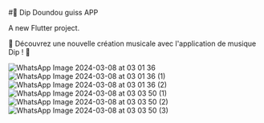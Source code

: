 #🎵 Dip Doundou guiss APP

A new Flutter project.

🎵 Découvrez une nouvelle création musicale avec l'application de musique Dip ! 🎵

![WhatsApp Image 2024-03-08 at 03 01 36](https://github.com/LINDEX171/Music/assets/129359610/8c1b4df0-c203-4684-be22-590a8c0fc5c8)
![WhatsApp Image 2024-03-08 at 03 01 36 (1)](https://github.com/LINDEX171/Music/assets/129359610/9603aa63-b177-4c18-b72c-a7be64a91de3)
![WhatsApp Image 2024-03-08 at 03 01 36 (2)](https://github.com/LINDEX171/Music/assets/129359610/d45d9e13-670f-4505-8aa5-b5527d6ba2ed)
![WhatsApp Image 2024-03-08 at 03 03 50 (1)](https://github.com/LINDEX171/Music/assets/129359610/882d1fa5-948d-4428-9879-0dda24427bae)
![WhatsApp Image 2024-03-08 at 03 03 50 (2)](https://github.com/LINDEX171/Music/assets/129359610/028e38dc-de36-460f-9853-648d0e32e90a)
![WhatsApp Image 2024-03-08 at 03 03 50 (3)](https://github.com/LINDEX171/Music/assets/129359610/24809ce4-b4d3-430b-a840-23729bdd3404)
